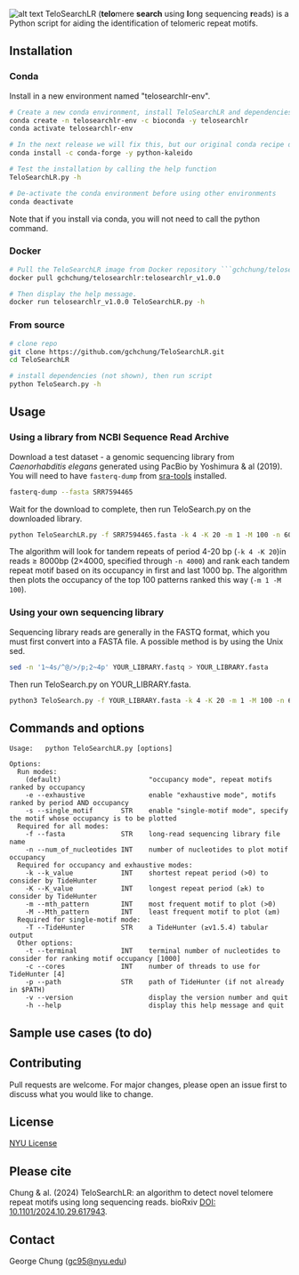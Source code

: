 ![alt text](https://github.com/gchchung/TeloSearchLR/blob/main/logo_copy_v3.svg)
TeloSearchLR (**telo**mere **search** using **l**ong sequencing **r**eads) is a Python script for aiding the identification of telomeric repeat motifs.

## Installation

### Conda
Install in a new environment named "telosearchlr-env".
```bash
# Create a new conda environment, install TeloSearchLR and dependencies, then activate the environment
conda create -n telosearchlr-env -c bioconda -y telosearchlr
conda activate telosearchlr-env

# In the next release we will fix this, but our original conda recipe didn't include "python-kaleido"
conda install -c conda-forge -y python-kaleido

# Test the installation by calling the help function
TeloSearchLR.py -h

# De-activate the conda environment before using other environments
conda deactivate
```
Note that if you install via conda, you will not need to call the python command.


### Docker
```bash
# Pull the TeloSearchLR image from Docker repository ```gchchung/telosearchlr```. Test by asking for the help message.
docker pull gchchung/telosearchlr:telosearchlr_v1.0.0

# Then display the help message.
docker run telosearchlr_v1.0.0 TeloSearchLR.py -h
```

### From source
```bash
# clone repo
git clone https://github.com/gchchung/TeloSearchLR.git
cd TeloSearchLR

# install dependencies (not shown), then run script
python TeloSearch.py -h
```


## Usage
### Using a library from NCBI Sequence Read Archive
Download a test dataset - a genomic sequencing library from *Caenorhabditis elegans* generated using PacBio by Yoshimura & al (2019). You will need to have ```fasterq-dump``` from [sra-tools](https://github.com/ncbi/sra-tools) installed.
```bash
fasterq-dump --fasta SRR7594465
```
Wait for the download to complete, then run TeloSearch.py on the downloaded library.
```bash
python TeloSearchLR.py -f SRR7594465.fasta -k 4 -K 20 -m 1 -M 100 -n 6000
```
The algorithm will look for tandem repeats of period 4-20 bp (```-k 4 -K 20```)in reads ≥ 8000bp (2×4000, specified through ```-n 4000```) and rank each tandem repeat motif based on its occupancy in first and last 1000 bp.  The algorithm then plots the occupancy of the top 100 patterns ranked this way (```-m 1 -M 100```).

### Using your own sequencing library
Sequencing library reads are generally in the FASTQ format, which you must first convert into a FASTA file. A possible method is by using the Unix sed.
```bash
sed -n '1~4s/^@/>/p;2~4p' YOUR_LIBRARY.fastq > YOUR_LIBRARY.fasta
```
Then run TeloSearch.py on YOUR_LIBRARY.fasta.
```bash
python3 TeloSearch.py -f YOUR_LIBRARY.fasta -k 4 -K 20 -m 1 -M 100 -n 6000
```

## Commands and options
```text
Usage:   python TeloSearchLR.py [options]
                
Options:
  Run modes:
    (default)                      "occupancy mode", repeat motifs ranked by occupancy
    -e --exhaustive                enable "exhaustive mode", motifs ranked by period AND occupancy
    -s --single_motif       STR    enable "single-motif mode", specify the motif whose occupancy is to be plotted
  Required for all modes:
    -f --fasta              STR    long-read sequencing library file name
    -n --num_of_nucleotides INT    number of nucleotides to plot motif occupancy
  Required for occupancy and exhaustive modes:
    -k --k_value            INT    shortest repeat period (>0) to consider by TideHunter
    -K --K_value            INT    longest repeat period (≥k) to consider by TideHunter
    -m --mth_pattern        INT    most frequent motif to plot (>0)
    -M --Mth_pattern        INT    least frequent motif to plot (≥m)
  Required for single-motif mode:
    -T --TideHunter         STR    a TideHunter (≥v1.5.4) tabular output
  Other options:
    -t --terminal           INT    terminal number of nucleotides to consider for ranking motif occupancy [1000]
    -c --cores              INT    number of threads to use for TideHunter [4]
    -p --path               STR    path of TideHunter (if not already in $PATH)
    -v --version                   display the version number and quit
    -h --help                      display this help message and quit
```
## Sample use cases (to do)

## Contributing

Pull requests are welcome. For major changes, please open an issue first
to discuss what you would like to change.


## License

[NYU License](https://github.com/gchchung/TeloSearchLR/blob/main/LICENSE)

## Please cite
Chung & al. (2024) TeloSearchLR: an algorithm to detect novel telomere repeat motifs using long sequencing reads. bioRxiv [DOI: 10.1101/2024.10.29.617943](https://doi.org/10.1101/2024.10.29.617943).

## Contact
George Chung (gc95@nyu.edu)
